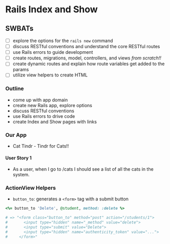 # Rails Index and Show

## SWBATs

* [ ] explore the options for the `rails new` command
* [ ] discuss RESTful conventions and understand the core RESTful routes
* [ ] use Rails errors to guide development
* [ ] create routes, migrations, model, controllers, and views *from scratch!!*
* [ ] create dynamic routes and explain how route variables get added to the params
* [ ] utilize view helpers to create HTML

### Outline

* come up with app domain
* create new Rails app, explore options
* discuss RESTful conventions
* use Rails errors to drive code
* create Index and Show pages with links

### Our App

* Cat Tindr - Tindr for Cats!!

#### User Story 1

* As a user, when I go to /cats I should see a list of all the cats in the system.

### ActionView Helpers

* `button_to`: generates a `<form>` tag with a submit button

```ruby
<%= button_to 'Delete', @student, method: :delete %>

# => "<form class="button_to" method="post" action="/students/1">
#       <input type="hidden" name="_method" value="delete">
#       <input type="submit" value="Delete">
#       <input type="hidden" name="authenticity_token" value="...">
#     </form>"
```